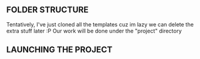 ## FOLDER STRUCTURE
Tentatively, I've just cloned all the templates cuz im lazy we can delete the extra stuff later :P
Our work will be done under the "project" directory

## LAUNCHING THE PROJECT
